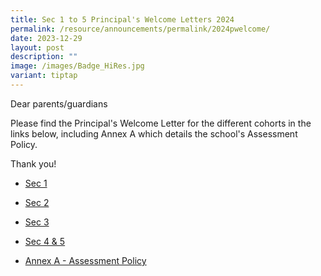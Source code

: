 ```yaml
---
title: Sec 1 to 5 Principal's Welcome Letters 2024
permalink: /resource/announcements/permalink/2024pwelcome/
date: 2023-12-29
layout: post
description: ""
image: /images/Badge_HiRes.jpg
variant: tiptap
---
```

<p>Dear parents/guardians</p><p>Please find the Principal's Welcome Letter for the different cohorts in the links below, including Annex A which details the school's Assessment Policy.</p><p>Thank you!</p><ul data-tight="true" class="tight"><li><p><a href="/files/2024_Sec_1_Principal_s_Welcome_Letter.pdf" rel="noopener noreferrer nofollow" target="_blank">Sec 1</a></p></li><li><p><a href="/files/2024_Sec_2_Principal_s_Welcome_Letter.pdf" rel="noopener noreferrer nofollow" target="_blank">Sec 2</a></p></li><li><p><a href="/files/2024_Sec_3_Principal_s_Welcome_Letter.pdf" rel="noopener noreferrer nofollow" target="_blank">Sec 3</a></p></li><li><p><a href="/files/2024_Sec_4_5_Principal_s_Welcome_Letter.pdf" rel="noopener noreferrer nofollow" target="_blank">Sec 4 &amp; 5</a></p></li><li><p><a href="/files/Annex_A___WSSS_Assessment_Policy.pdf" rel="noopener noreferrer nofollow" target="_blank">Annex A - Assessment Policy</a></p></li></ul><p></p>